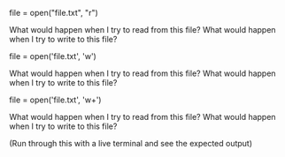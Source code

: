 file = open("file.txt", "r")

What would happen when I try to read from this file?
What would happen when I try to write to this file?

file = open('file.txt', 'w')

What would happen when I try to read from this file?
What would happen when I try to write to this file?

file = open('file.txt', 'w+')

What would happen when I try to read from this file?
What would happen when I try to write to this file?

(Run through this with a live terminal and see the expected output)

